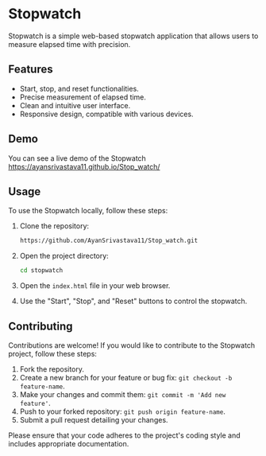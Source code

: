 # Stopwatch

Stopwatch is a simple web-based stopwatch application that allows users to measure elapsed time with precision.

## Features

- Start, stop, and reset functionalities.
- Precise measurement of elapsed time.
- Clean and intuitive user interface.
- Responsive design, compatible with various devices.

## Demo

You can see a live demo of the Stopwatch  https://ayansrivastava11.github.io/Stop_watch/

## Usage

To use the Stopwatch locally, follow these steps:

1. Clone the repository:

    ```bash
    https://github.com/AyanSrivastava11/Stop_watch.git
    ```

2. Open the project directory:

    ```bash
    cd stopwatch
    ```

3. Open the `index.html` file in your web browser.

4. Use the "Start", "Stop", and "Reset" buttons to control the stopwatch.

## Contributing

Contributions are welcome! If you would like to contribute to the Stopwatch project, follow these steps:

1. Fork the repository.
2. Create a new branch for your feature or bug fix: `git checkout -b feature-name`.
3. Make your changes and commit them: `git commit -m 'Add new feature'`.
4. Push to your forked repository: `git push origin feature-name`.
5. Submit a pull request detailing your changes.

Please ensure that your code adheres to the project's coding style and includes appropriate documentation.

